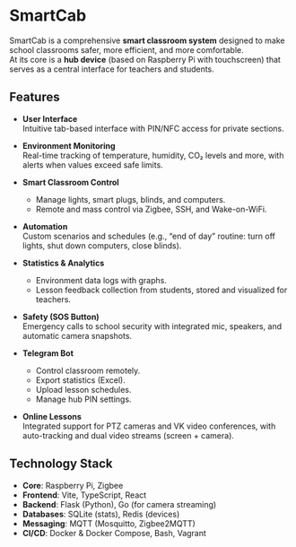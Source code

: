 # SmartCab

SmartCab is a comprehensive **smart classroom system** designed to make school classrooms safer, more efficient, and more comfortable.  
At its core is a **hub device** (based on Raspberry Pi with touchscreen) that serves as a central interface for teachers and students.

## Features

- **User Interface**  
  Intuitive tab-based interface with PIN/NFC access for private sections.

- **Environment Monitoring**  
  Real-time tracking of temperature, humidity, CO₂ levels and more, with alerts when values exceed safe limits.

- **Smart Classroom Control**  
  - Manage lights, smart plugs, blinds, and computers.  
  - Remote and mass control via Zigbee, SSH, and Wake-on-WiFi.

- **Automation**  
  Custom scenarios and schedules (e.g., “end of day” routine: turn off lights, shut down computers, close blinds).

- **Statistics & Analytics**  
  - Environment data logs with graphs.  
  - Lesson feedback collection from students, stored and visualized for teachers.

- **Safety (SOS Button)**  
  Emergency calls to school security with integrated mic, speakers, and automatic camera snapshots.

- **Telegram Bot**  
  - Control classroom remotely.  
  - Export statistics (Excel).  
  - Upload lesson schedules.  
  - Manage hub PIN settings.

- **Online Lessons**  
  Integrated support for PTZ cameras and VK video conferences, with auto-tracking and dual video streams (screen + camera).

## Technology Stack

- **Core**: Raspberry Pi, Zigbee  
- **Frontend**: Vite, TypeScript, React
- **Backend**: Flask (Python), Go (for camera streaming)  
- **Databases**: SQLite (stats), Redis (devices)  
- **Messaging**: MQTT (Mosquitto, Zigbee2MQTT)  
- **CI/CD**: Docker & Docker Compose, Bash, Vagrant

